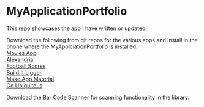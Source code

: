 # MyApplicationPortfolio
This repo showcases the app I have written or updated.

Download the following from git repos for the various apps and install in the phone where the MyApplciationPortfolio is installed:<br />
[Movies App](https://github.com/snehareddy048/MoviesApp.git)<br />
[Alexandria](https://github.com/snehareddy048/SuperDuo1.git)<br />
[Football Scores](https://github.com/snehareddy048/SuperDuo2.git)<br />
[Build It bigger](https://github.com/snehareddy048/JokesApp.git)<br />
[Make App Material](https://github.com/snehareddy048/XYZReader)<br />
[Go Ubiquitous](https://github.com/snehareddy048/SunshineWatchFace)<br />

Download the [Bar Code Scanner](https://play.google.com/store/apps/details?id=com.google.zxing.client.android&hl=en) for scanning functionality in the library.

